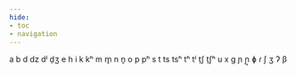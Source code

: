 ```yaml
---
hide:
- toc
- navigation
---
```

a
b
d
dz
dʲ
d̠ʒ
e
h
i
k
kʰ
m
m̥
n
n̥
o
p
pʰ
s
t
ts
tsʰ
tʰ
tʲ
t̠ʃ
t̠ʃʰ
u
x
ɡ
ɲ
ɲ̥
ɸ
ɾ
ʃ
ʒ
ʔ
β
